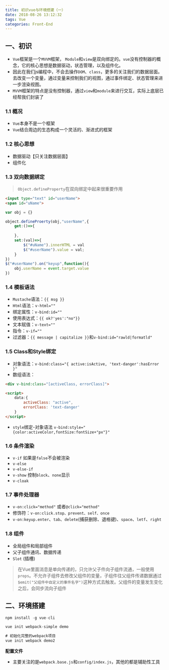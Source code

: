 ```yaml
---
title: 初识vue与环境搭建（一）
date: 2018-08-26 13:12:32
tags: Vue
categories: Front-End
---
```



## 一、初识

- `Vue`框架是一个`MVVM`框架，
`Module`和`view`是双向绑定的。`vue`没有控制器的概念，它的核心思想是数据驱动，状态管理，以及组件化。
- 因此在我们js编程中，不会去操作`DOM`、`class`，更多的关注我们的数据层面。去改变一个变量，通过变量来控制我们的视图，通过事件绑定、状态管理来进一步渲染视图。
- `MVVM`框架的特点是没有控制器，通过`view`和`module`来进行交互，实际上底层已经帮我们封装了

### 1.1 概况

- `Vue`本身不是一个框架
- `Vue`结合周边的生态构成一个灵活的、渐进式的框架


### 1.2 核心思想

- 数据驱动【只关注数据层面】
- 组件化

### 1.3 双向数据绑定

> `Object.defineProperty`在双向绑定中起来很重要作用


```html
<input type="text" id="userName">
<span id="uName">
```

```javascript
var obj = {}

object.defineProerty(obj,"userName",{
    get:()=>{
        
    },
    set:(val)=>{
        $("#uName").innerHTML = val
        $("#userName").value = val;
    }
})
$("#userName").on("keyup",function(){
    obj.userName = event.target.value
})
```

### 1.4 模板语法

- `Mustache`语法：`{{ msg }}`
- `Html`语法：`v-html=""`
- 绑定属性：`v-bind:id=""`
- 使用表达式：`{{ ok?'yes':"no"}}`
- 文本赋值：`v-text=""`
- 指令：`v-if=""`
- 过滤器：`{{ message | capitalize }}`和`v-bind:id="rawld|formatld"`

### 1.5 Class和Style绑定

- 对象语法：`v-bind:class="{ active:isActive, 'text-danger':hasError }"`
- 数组语法： 


```html
<div v-bind:class="[activeClass, errorClass]">

<script>
    data:{
        activeClass: "active",
        errorClass: 'text-danger'
    }    
</script>
```

- `style`绑定-对象语法 `v-bind:style="{color:activeColor,fontSize:fontSize+"px"}"`

### 1.6 条件渲染

- `v-if` 如果是`false`不会被渲染
- `v-else`
- `v-else-if`
- `v-show` 控制`block`、`none`显示
- `v-cloak`

### 1.7 事件处理器

- `v-on:click="method"` 或者`@click="method"`
- 修饰符：`v-on:click.stop、prevent、self、once`
- `v-on:keyup.enter`、`tab`、`delete`(捕获删除、退格键)、`space`、`letf`、`right`

### 1.8 组件

- 全局组件和局部组件
- 父子组件通讯、数据传递
- `Slot` (插槽)

> 在Vue里面消息是单向传递的，只允许父子件向子组件流通，一般使用`props`。不允许子组件去修改父组件的变量，子组件往父组件传递数据通过`$emit("父组件中自定义的事件名字")`这种方式去触发。父组件的变量发生变化之后，会同步流向子组件


## 二、环境搭建


```javascript
npm install -g vue-cli

vue init webpack-simple demo

# 初始化完整的webpack项目
vue init webpack demo2 
```

**配置文件**

- 主要关注的是`webpack.base.js`和`config/index.js`，其他的都是辅助性工具
